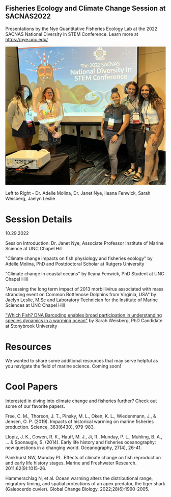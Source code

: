 ## Fisheries Ecology and Climate Change Session at SACNAS2022
Presentations by the Nye Quantitative Fisheries Ecology Lab at the 2022 SACNAS National Diversity in STEM Conference. Learn more at https://nye.unc.edu/

![](sacnas_photo.jpeg)

Left to Right - Dr. Adelle Molina, Dr. Janet Nye, Ileana Fenwick, Sarah Weisberg, Jaelyn Leslie 

# Session Details 

10.29.2022 

Session Introduction: Dr. Janet Nye, Associate Professor Institute of Marine Science at UNC Chapel Hill 

"Climate change impacts on fish physiology and fisheries ecology" by Adelle Molina, PhD and Postdoctoral Scholar at Rutgers University 

"Climate change in coastal oceans" by Ileana Fenwick, PhD Student at UNC Chapel Hill 

"Assessing the long term impact of 2013 morbillivirus associated with mass stranding event on Common Bottlenose Dolphins from Virginia, USA" by Jaelyn Leslie, M.Sc and Laboratory Technician for the Institute of Marine Sciences at UNC Chapel Hill 

["Which Fish? DNA Barcoding enables broad participation in understanding species dynamics in a warming ocean"](https://rawcdn.githack.com/IleanaF/FisheriesEcology_SACNAS2022/6069dfe78080fc9eebf91ae7995e84040361e003/Weisberg_SACNAS_Which_Fish.pdf) by Sarah Weisberg, PhD Candidate at Stonybrook University


# Resources 
We wanted to share some additional resources that may serve helpful as you navigate the field of marine science. Coming soon! 

# Cool Papers 
Interested in diving into climate change and fisheries further? Check out some of our favorite papers. 

Free, C. M., Thorson, J. T., Pinsky, M. L., Oken, K. L., Wiedenmann, J., & Jensen, O. P. (2019). Impacts of historical warming on marine fisheries production. Science, 363(6430), 979-983.

Llopiz, J. K., Cowen, R. K., Hauff, M. J., Ji, R., Munday, P. L., Muhling, B. A., ... & Sponaugle, S. (2014). Early life history and fisheries oceanography: new questions in a changing world. Oceanography, 27(4), 26-41.

Pankhurst NW, Munday PL. Effects of climate change on fish reproduction and early life history stages. Marine and Freshwater Research. 2011;62(9):1015-26.

Hammerschlag N, et al. Ocean warming alters the distributional range, migratory timing, and spatial protections of an apex predator, the tiger shark (Galeocerdo cuvier). Global Change Biology. 2022;28(6):1990-2005.

